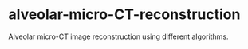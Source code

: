 # alveolar-micro-CT-reconstruction
Alveolar micro-CT image reconstruction using different algorithms.
